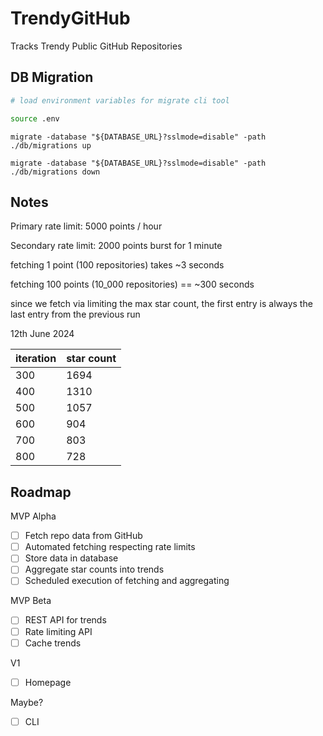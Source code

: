 # TrendyGitHub

Tracks Trendy Public GitHub Repositories

## DB Migration

```sh
# load environment variables for migrate cli tool

source .env
```

`migrate -database "${DATABASE_URL}?sslmode=disable" -path ./db/migrations up`

`migrate -database "${DATABASE_URL}?sslmode=disable" -path ./db/migrations down`

## Notes

Primary rate limit: 5000 points / hour

Secondary rate limit: 2000 points burst for 1 minute

fetching 1 point (100 repositories) takes ~3 seconds

fetching 100 points (10_000 repositories) == ~300 seconds

since we fetch via limiting the max star count, the first entry is always the
last entry from the previous run

12th June 2024

| iteration | star count |
|-----------|------------|
| 300 | 1694 |
| 400 | 1310|
| 500 | 1057 |
| 600 | 904 |
| 700 | 803 |
| 800 | 728 |

## Roadmap

MVP Alpha

- [ ] Fetch repo data from GitHub
- [ ] Automated fetching respecting rate limits
- [ ] Store data in database
- [ ] Aggregate star counts into trends
- [ ] Scheduled execution of fetching and aggregating

MVP Beta

- [ ] REST API for trends
- [ ] Rate limiting API
- [ ] Cache trends

V1

- [ ] Homepage

Maybe?

- [ ] CLI

